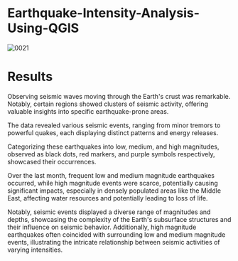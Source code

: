 # Earthquake-Intensity-Analysis-Using-QGIS
![0021](https://github.com/gulnaazshaikh149/Earthquake-Intensity-Analysis-Using-QGIS/assets/88612483/56d72d18-4c2e-4a45-ab3b-99177f748285)

# Results
Observing seismic waves moving through the Earth's crust was remarkable. Notably, certain regions showed clusters of seismic activity, offering valuable insights into specific earthquake-prone areas. 

The data revealed various seismic events, ranging from minor tremors to powerful quakes, each displaying distinct patterns and energy releases. 

Categorizing these earthquakes into low, medium, and high magnitudes, observed as black dots, red markers, and purple symbols respectively, showcased their occurrences. 

Over the last month, frequent low and medium magnitude earthquakes occurred, while high magnitude events were scarce, potentially causing significant impacts, especially in densely populated areas like the Middle East, affecting water resources and potentially leading to loss of life. 

Notably, seismic events displayed a diverse range of magnitudes and depths, showcasing the complexity of the Earth's subsurface structures and their influence on seismic behavior. Additionally, high magnitude earthquakes often coincided with surrounding low and medium magnitude events, illustrating the intricate relationship between seismic activities of varying intensities.
